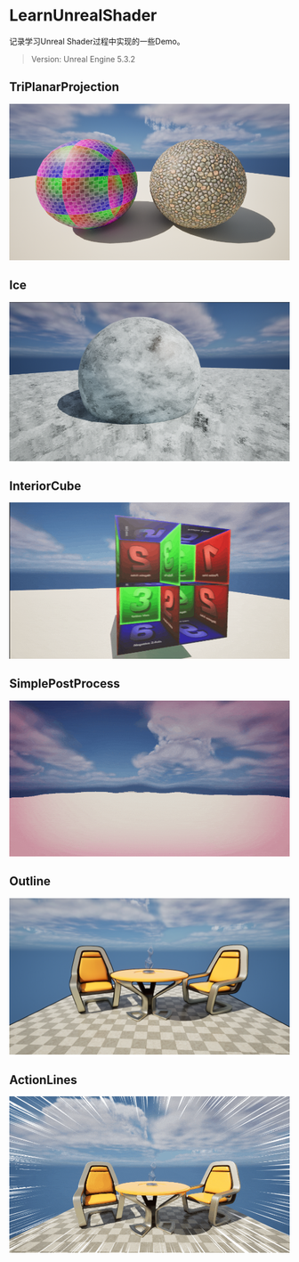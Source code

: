 # LearnUnrealShader

记录学习Unreal Shader过程中实现的一些Demo。

> Version: Unreal Engine 5.3.2

## TriPlanarProjection

![1707213993011](image/README/1707214151499.png)

## Ice

![1707213993011](image/README/1707213993011.png)

## InteriorCube

![1707213838154](image/README/1707213838154.gif)

## SimplePostProcess

![1707213445215](image/README/1707213445215.gif)

## Outline

![1707212767749](image/README/1707212767749.png)

## ActionLines

![1707291770917](image/README/1707291770917.gif)